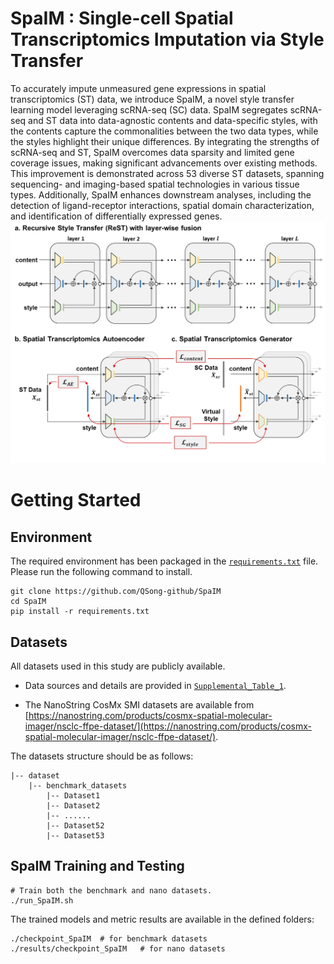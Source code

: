 # SpaIM : Single-cell Spatial Transcriptomics Imputation via Style Transfer

To accurately impute unmeasured gene expressions in spatial transcriptomics (ST) data, we introduce SpaIM, a novel style transfer learning model leveraging scRNA-seq (SC) data. SpaIM segregates scRNA-seq and ST data into data-agnostic contents and data-specific styles, with the contents capture the commonalities between the two data types, while the styles highlight their unique differences. By integrating the strengths of scRNA-seq and ST, SpaIM overcomes data sparsity and limited gene coverage issues, making significant advancements over existing methods. This improvement is demonstrated across 53 diverse ST datasets, spanning sequencing- and imaging-based spatial technologies in various tissue types. Additionally, SpaIM enhances downstream analyses, including the detection of ligand-receptor interactions, spatial domain characterization, and identification of differentially expressed genes.
![workflow](./Fig.1.png)

# Getting Started

## Environment

The required environment has been packaged in the [`requirements.txt`](./requirements.txt) file. Please run the following command to install.

```commandline
git clone https://github.com/QSong-github/SpaIM
cd SpaIM
pip install -r requirements.txt
```

## Datasets

All datasets used in this study are publicly available. 

- Data sources and details are provided in [`Supplemental_Table_1`](./Supplemental_Table_1.xlsx). 

- The NanoString CosMx SMI datasets are available from [https://nanostring.com/products/cosmx-spatial-molecular-imager/nsclc-ffpe-dataset/](https://nanostring.com/products/cosmx-spatial-molecular-imager/nsclc-ffpe-dataset/). 

The datasets structure should be as follows:
```
|-- dataset
    |-- benchmark_datasets
        |-- Dataset1
        |-- Dataset2
        |-- ......
        |-- Dataset52
        |-- Dataset53
```

## SpaIM Training and Testing

```
# Train both the benchmark and nano datasets.
./run_SpaIM.sh
```

The trained models and metric results are available in the defined folders:
```
./checkpoint_SpaIM  # for benchmark datasets
./results/checkpoint_SpaIM   # for nano datasets
```



